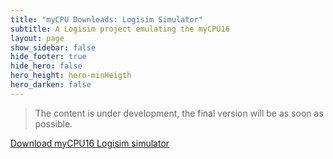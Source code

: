 ```yaml
---
title: "myCPU Downloads: Logisim Simulator"
subtitle: A Logisim project emulating the myCPU16
layout: page
show_sidebar: false
hide_footer: true
hide_hero: false
hero_height: hero-minHeigth
hero_darken: false
---
```

> The content is under development, the final version will be as soon as possible.

<a class="button is-primary is-light" href="{{ site.baseurl }}/downloads/simulator/myCPU16_Sim.zip">Download myCPU16 Logisim simulator</a>